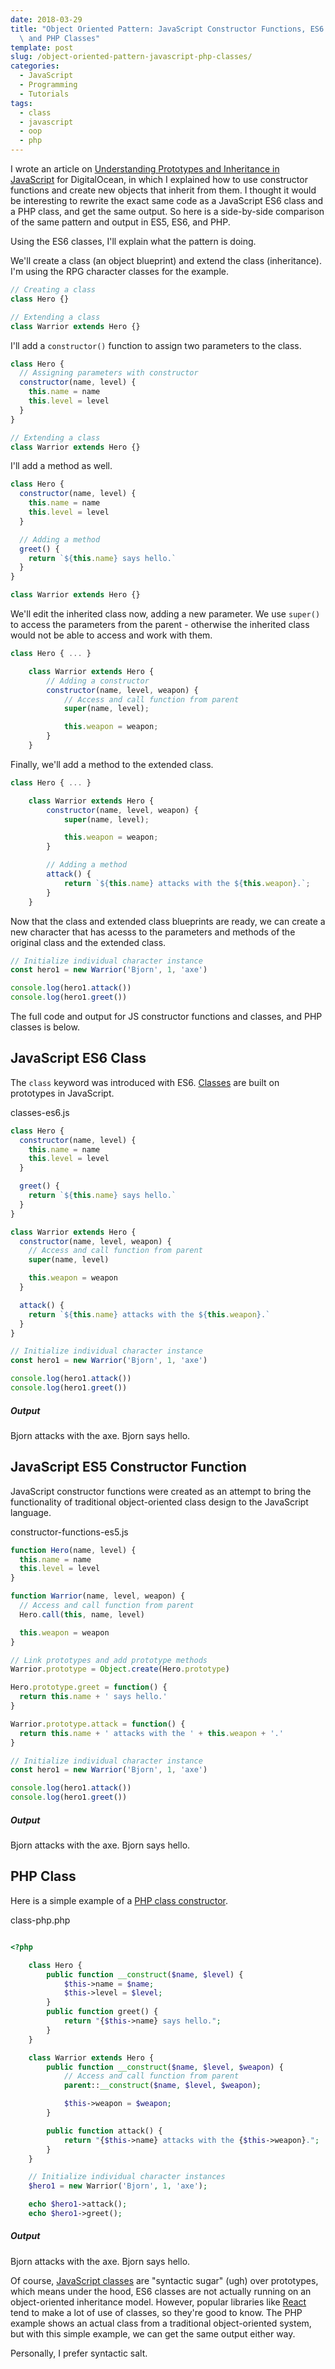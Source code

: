 ```yaml
---
date: 2018-03-29
title: "Object Oriented Pattern: JavaScript Constructor Functions, ES6 Classes,\
  \ and PHP Classes"
template: post
slug: /object-oriented-pattern-javascript-php-classes/
categories:
  - JavaScript
  - Programming
  - Tutorials
tags:
  - class
  - javascript
  - oop
  - php
---
```


I wrote an article on [Understanding Prototypes and Inheritance in JavaScript](https://www.digitalocean.com/community/tutorials/understanding-prototypes-and-inheritance-in-javascript) for DigitalOcean, in which I explained how to use constructor functions and create new objects that inherit from them. I thought it would be interesting to rewrite the exact same code as a JavaScript ES6 class and a PHP class, and get the same output. So here is a side-by-side comparison of the same pattern and output in ES5, ES6, and PHP.

Using the ES6 classes, I'll explain what the pattern is doing.

We'll create a class (an object blueprint) and extend the class (inheritance). I'm using the RPG character classes for the example.

```js
// Creating a class
class Hero {}

// Extending a class
class Warrior extends Hero {}
```

I'll add a `constructor()` function to assign two parameters to the class.

```js
class Hero {
  // Assigning parameters with constructor
  constructor(name, level) {
    this.name = name
    this.level = level
  }
}

// Extending a class
class Warrior extends Hero {}
```

I'll add a method as well.

```js
class Hero {
  constructor(name, level) {
    this.name = name
    this.level = level
  }

  // Adding a method
  greet() {
    return `${this.name} says hello.`
  }
}

class Warrior extends Hero {}
```

We'll edit the inherited class now, adding a new parameter. We use `super()` to access the parameters from the parent - otherwise the inherited class would not be able to access and work with them.

```js
class Hero { ... }

    class Warrior extends Hero {
        // Adding a constructor
        constructor(name, level, weapon) {
            // Access and call function from parent
            super(name, level);

            this.weapon = weapon;
        }
    }
```

Finally, we'll add a method to the extended class.

```js
class Hero { ... }

    class Warrior extends Hero {
        constructor(name, level, weapon) {
            super(name, level);

            this.weapon = weapon;
        }

        // Adding a method
        attack() {
            return `${this.name} attacks with the ${this.weapon}.`;
        }
    }
```

Now that the class and extended class blueprints are ready, we can create a new character that has acesss to the parameters and methods of the original class and the extended class.

```js
// Initialize individual character instance
const hero1 = new Warrior('Bjorn', 1, 'axe')

console.log(hero1.attack())
console.log(hero1.greet())
```

The full code and output for JS constructor functions and classes, and PHP classes is below.

## JavaScript ES6 Class

The `class` keyword was introduced with ES6. [Classes](https://developer.mozilla.org/en-US/docs/Web/JavaScript/Reference/Classes) are built on prototypes in JavaScript.

classes-es6.js

```js
class Hero {
  constructor(name, level) {
    this.name = name
    this.level = level
  }

  greet() {
    return `${this.name} says hello.`
  }
}

class Warrior extends Hero {
  constructor(name, level, weapon) {
    // Access and call function from parent
    super(name, level)

    this.weapon = weapon
  }

  attack() {
    return `${this.name} attacks with the ${this.weapon}.`
  }
}

// Initialize individual character instance
const hero1 = new Warrior('Bjorn', 1, 'axe')

console.log(hero1.attack())
console.log(hero1.greet())
```

##### Output

<div class="terminal">Bjorn attacks with the axe.
    Bjorn says hello.
    </div>

## JavaScript ES5 Constructor Function

JavaScript constructor functions were created as an attempt to bring the functionality of traditional object-oriented class design to the JavaScript language.

constructor-functions-es5.js

```js
function Hero(name, level) {
  this.name = name
  this.level = level
}

function Warrior(name, level, weapon) {
  // Access and call function from parent
  Hero.call(this, name, level)

  this.weapon = weapon
}

// Link prototypes and add prototype methods
Warrior.prototype = Object.create(Hero.prototype)

Hero.prototype.greet = function() {
  return this.name + ' says hello.'
}

Warrior.prototype.attack = function() {
  return this.name + ' attacks with the ' + this.weapon + '.'
}

// Initialize individual character instance
const hero1 = new Warrior('Bjorn', 1, 'axe')

console.log(hero1.attack())
console.log(hero1.greet())
```

##### Output

<div class="terminal">Bjorn attacks with the axe.
    Bjorn says hello.
    </div>

## PHP Class

Here is a simple example of a [PHP class constructor](http://php.net/manual/en/language.oop5.decon.php).

class-php.php

```php

<?php

    class Hero {
        public function __construct($name, $level) {
            $this->name = $name;
            $this->level = $level;
        }
        public function greet() {
            return "{$this->name} says hello.";
        }
    }

    class Warrior extends Hero {
        public function __construct($name, $level, $weapon) {
            // Access and call function from parent
            parent::__construct($name, $level, $weapon);

            $this->weapon = $weapon;
        }

        public function attack() {
            return "{$this->name} attacks with the {$this->weapon}.";
        }
    }

    // Initialize individual character instances
    $hero1 = new Warrior('Bjorn', 1, 'axe');

    echo $hero1->attack();
    echo $hero1->greet();
```

##### Output

<div class="terminal">Bjorn attacks with the axe.
    Bjorn says hello.
    </div>

Of course, [JavaScript classes](https://developer.mozilla.org/en-US/docs/Web/JavaScript/Reference/Classes) are "syntactic sugar" (ugh) over prototypes, which means under the hood, ES6 classes are not actually running on an object-oriented inheritance model. However, popular libraries like [React](https://reactjs.org) tend to make a lot of use of classes, so they're good to know. The PHP example shows an actual class from a traditional object-oriented system, but with this simple example, we can get the same output either way.

Personally, I prefer syntactic salt.
